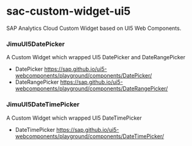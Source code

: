 # sac-custom-widget-ui5

SAP Analytics Cloud Custom Widget based on UI5 Web Components.

### JimuUI5DatePicker

A Custom Widget which wrapped UI5 DatePicker and DateRangePicker

* DatePicker https://sap.github.io/ui5-webcomponents/playground/components/DatePicker/
* DateRangePicker https://sap.github.io/ui5-webcomponents/playground/components/DateRangePicker/

### JimuUI5DateTimePicker

A Custom Widget which wrapped UI5 DateTimePicker

* DateTimePicker https://sap.github.io/ui5-webcomponents/playground/components/DateTimePicker/
